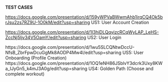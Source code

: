 **TEST CASES** 
<ab>

https://docs.google.com/presentation/d/159yWPVaBWwmAhb1irqCQ4Ok5brJsu2zs7RZ9U-1O0kM/edit?usp=sharing US1: User Account Creation
<ab>

https://docs.google.com/presentation/d/1I3hiDLQqyizcRCqWyLAP_LeHS-ZccNj5ljv34V5OamY/edit?usp=sharing US2: User Login

<ab>
 https://docs.google.com/presentation/d/1wu5SLCQNtwDccU-NfsB_ZbrFpwDcuGgMk8AODP4Mw4I/edit?usp=sharing US5: User Onboarding (Profile Creation)
<ab>

<ab>
https://docs.google.com/presentation/d/1OQ1eNH86JSblvY3dcrk3Uxy8KWa_IJyGn5_k4mJ3A0g/edit?usp=sharing US4: Golden Path (Choose and complete workout)
